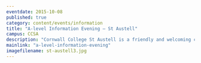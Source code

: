 ```yaml
---
eventdate: 2015-10-08
published: true
category: content/events/information
title: "A-level Information Evening – St Austell"
campus: CCSA
description: "Cornwall College St Austell is a friendly and welcoming campus, where staff will ensure you get..."
mainlink: "a-level-information-evening"
imagefilename: st-austell3.jpg
---
```

